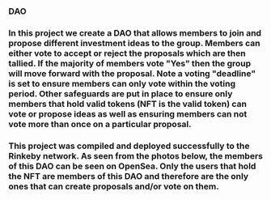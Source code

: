 ### DAO

### In this project we create a DAO that allows members to join and propose different investment ideas to the group. Members can either vote to accept or reject the proposals which are then tallied. If the majority of members vote "Yes" then the group will move forward with the proposal. Note a voting "deadline" is set to ensure members can only vote within the voting period. Other safeguards are put in place to ensure only members that hold valid tokens (NFT is the valid token) can vote or propose ideas as well as ensuring members can not vote more than once on a particular proposal.


### This project was compiled and deployed successfully to the Rinkeby network. As seen from the photos below, the members of this DAO can be seen on OpenSea. Only the users that hold the NFT are members of this DAO and therefore are the only ones that can create proposals and/or vote on them.
